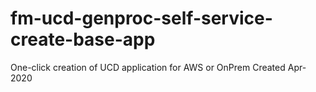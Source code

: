 # fm-ucd-genproc-self-service-create-base-app
One-click creation of UCD application for AWS or OnPrem
Created Apr-2020

